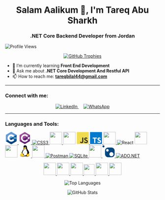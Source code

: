 <h1 align="center">Salam Aalikum 👋, I'm Tareq Abu Sharkh</h1>
<h3 align="center">.NET Core Backend Developer from Jordan</h3>

<p align="left">
  <img src="https://komarev.com/ghpvc/?username=tareq-bilal&label=Profile%20views&color=brightgreen&style=flat-square" alt="Profile Views" />
</p>

<p align="center">
  <a href="https://github.com/ryo-ma/github-profile-trophy">
    <img src="https://github-profile-trophy.vercel.app/?username=tareq-bilal&theme=dracula&no-frame=true&row=1&column=7" alt="GitHub Trophies" />
  </a>
</p>

- 🌱 I’m currently learning **Front End Development**  
- 💬 Ask me about **.NET Core Development And Restful API**  
- 📫 How to reach me: **tareqbilal44@gmail.com**

---

<h3 align="left">Connect with me:</h3>
<p align="center">
  <a href="https://linkedin.com/in/tareq-abu-sharkh" target="_blank">
  <img src="https://raw.githubusercontent.com/rahuldkjain/github-profile-readme-generator/master/src/images/icons/Social/linked-in-alt.svg" alt="LinkedIn" height="35" width="35" />
</a>
&nbsp;&nbsp;&nbsp;
<a href="https://wa.me/962786019522?text=Hello%20there!" target="_blank">
  <img src="https://upload.wikimedia.org/wikipedia/commons/4/4c/WhatsApp_Logo_green.svg" alt="WhatsApp" height="35" width="35" />
</a>

</p>

---

<h3 align="left">Languages and Tools:</h3>
<p align="left">
  <a href="https://www.w3schools.com/cpp/" target="_blank" rel="noreferrer">
    <img src="https://raw.githubusercontent.com/devicons/devicon/master/icons/cplusplus/cplusplus-original.svg" alt="C++" width="40" height="40" />
  </a>
  <a href="https://www.w3schools.com/cs/" target="_blank" rel="noreferrer">
    <img src="https://raw.githubusercontent.com/devicons/devicon/master/icons/csharp/csharp-original.svg" alt="C#" width="40" height="40" />
  </a>
  <a href="https://www.w3schools.com/css/" target="_blank" rel="noreferrer">
     <img src="https://cdn.jsdelivr.net/gh/devicons/devicon@latest/icons/dot-net/dot-net-original.svg" alt="CSS3" width="40" height="40"/>
  </a>
  
  <a href="https://git-scm.com/" target="_blank" rel="noreferrer">
      <img src="https://cdn.jsdelivr.net/gh/devicons/devicon@latest/icons/html5/html5-original.svg" width="40" height="40" />
  </a>

  <a>
      <img src="https://cdn.jsdelivr.net/gh/devicons/devicon@latest/icons/css3/css3-original.svg" width="40" height="40"/>
  </a>
  
  <a href="https://developer.mozilla.org/en-US/docs/Web/JavaScript" target="_blank" rel="noreferrer">
    <img src="https://raw.githubusercontent.com/devicons/devicon/master/icons/javascript/javascript-original.svg" alt="JavaScript" width="40" height="40" />
  </a>
    <a href="https://www.typescriptlang.org/" target="_blank" rel="noreferrer">
    <img src="https://raw.githubusercontent.com/devicons/devicon/master/icons/typescript/typescript-original.svg" alt="TypeScript" width="40" height="40" />
  </a>
    <a href="https://getbootstrap.com/" target="_blank" rel="noreferrer">
    <img src="https://cdn.jsdelivr.net/gh/devicons/devicon@latest/icons/bootstrap/bootstrap-original.svg" width="40" height="40" />
  </a>
  <a>
    <img src="https://cdn.jsdelivr.net/gh/devicons/devicon@latest/icons/react/react-original.svg" alt="React" width="40" height="40"/>      
  </a>
<a>
  <img src="https://avatars.githubusercontent.com/u/20658825?s=48&v=4" width="40" height="40" />
</a>
  <a>
    <img src="https://cdn.jsdelivr.net/gh/devicons/devicon@latest/icons/reactbootstrap/reactbootstrap-original.svg" width="40" height="40"/>      
</a>
  <a href="https://www.linux.org/" target="_blank" rel="noreferrer">
    <img src="https://raw.githubusercontent.com/devicons/devicon/master/icons/linux/linux-original.svg" alt="Linux" width="40" height="40" />
  </a>
  <a href="https://www.microsoft.com/en-us/sql-server" target="_blank" rel="noreferrer">
    <img src="https://cdn.jsdelivr.net/gh/devicons/devicon@latest/icons/microsoftsqlserver/microsoftsqlserver-original.svg" width="40" height="40"/>
  </a>
  <a href="https://postman.com" target="_blank" rel="noreferrer">
    <img src="https://www.vectorlogo.zone/logos/getpostman/getpostman-icon.svg" alt="Postman" width="40" height="40" />
  </a>
  <a href="https://www.sqlite.org/" target="_blank" rel="noreferrer">
    <img src="https://www.vectorlogo.zone/logos/sqlite/sqlite-icon.svg" alt="SQLite" width="40" height="40" />
  </a>
  <a href="https://github.com/FluentValidation/FluentValidation" target="_blank" rel="noreferrer">
   <img src="https://api.nuget.org/v3-flatcontainer/fluentvalidation/11.11.0/icon" width="40" height="40"/>
  </a>      
  <a href="https://learn.microsoft.com/en-us/ef/" target="_blank" rel="noreferrer">
    <img src="https://raw.githubusercontent.com/devicons/devicon/master/icons/nuget/nuget-original.svg" alt="Entity Framework Core" width="40" height="40" />

  <a href="https://learn.microsoft.com/en-us/dotnet/framework/data/adonet/" target="_blank" rel="noreferrer">
    <img src="https://upload.wikimedia.org/wikipedia/commons/e/ee/.NET_Core_Logo.svg" alt="ADO.NET" width="40" height="40" />
  </a>

  
<p align="center">
 <a href="https://jwt.io/" target="_blank" rel="noreferrer">
   <img src="https://jwt.io/img/pic_logo.svg" width="40" height="40"/>
  </a>

  <a href="https://serilog.net/" target="_blank" rel="noreferrer">
   <img src="https://raw.githubusercontent.com/serilog/serilog.github.io/master/images/serilog-180px.png" width="40" height="40"/>
  </a>
  <a href="https://swagger.io/tools/swagger-ui/" target="_blank" rel="noreferrer">
   <img src="https://cdn.jsdelivr.net/gh/devicons/devicon@latest/icons/swagger/swagger-original.svg" width="40" height="40" />
  </a>
  <a href="https://github.com/DapperLib/Dapper" target="_blank" rel="noreferrer">
   <img src="https://api.nuget.org/v3-flatcontainer/dapper/2.1.66/icon" width="35" height="35"/>
  </a>
  
  <a href="https://dart.dev/get-dart" target="_blank" rel="dart">
   <img src="https://cdn.jsdelivr.net/gh/devicons/devicon@latest/icons/dart/dart-original.svg" width="40" height="40" />
  </a>
  
  <a href="https://flutter.dev/" target="_blank" rel="flutter">
  <img src="https://cdn.jsdelivr.net/gh/devicons/devicon@latest/icons/flutter/flutter-original.svg" width="40" height="40"/>
  </a>
    </p>

<p align="center">
  <img src="https://github-readme-stats.vercel.app/api/top-langs?username=tareq-bilal&show_icons=true&locale=en&layout=compact&theme=github_dark" alt="Top Languages" />
</p>

<p align="center">
  <img src="https://github-readme-stats.vercel.app/api?username=tareq-bilal&show_icons=true&locale=en&theme=github_dark" alt="GitHub Stats" />
